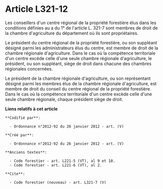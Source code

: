 # Article L321-12

Les conseillers d'un centre régional de la propriété forestière élus dans les conditions définies au a du 1° de l'article L.
321-7 sont membres de droit de la chambre d'agriculture du département où ils sont propriétaires.

Le président du centre régional de la propriété forestière, ou son suppléant désigné parmi les administrateurs élus du
centre, est membre de droit de la chambre régionale d'agriculture. Dans le cas où la compétence territoriale d'un centre
excède celle d'une seule chambre régionale d'agriculture, le président, ou son suppléant, siège de droit dans chacune des
chambres régionales concernées.

Le président de la chambre régionale d'agriculture, ou son représentant désigné parmi les membres élus de la chambre
régionale d'agriculture, est membre de droit du conseil du centre régional de la propriété forestière. Dans le cas où la
compétence territoriale d'un centre excède celle d'une seule chambre régionale, chaque président siège de droit.

**Liens relatifs à cet article**

	**Codifié par**:

	  - Ordonnance n°2012-92 du 26 janvier 2012 - art. (V)

	**Créé par**:

	  - Ordonnance n°2012-92 du 26 janvier 2012 - art. (V)

	**Anciens textes**:

	  - Code forestier - art. L221-5 (VT), al 9 et 10.
	  - Code forestier - art. L221-6 (VT), al 2.

	**Cite**:

	  - Code forestier (nouveau) - art. L321-7 (V)
